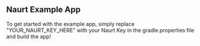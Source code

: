 ## Naurt Example App

To get started with the example app, simply replace "YOUR_NAURT_KEY_HERE" with your Naurt Key in the gradle.properties file and build the app!